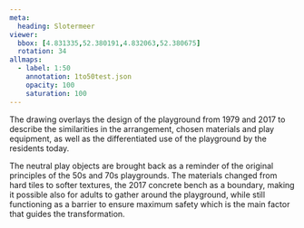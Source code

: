 ```yaml
---
meta:
  heading: Slotermeer
viewer:
  bbox: [4.831335,52.380191,4.832063,52.380675]
  rotation: 34
allmaps:
  - label: 1:50
    annotation: 1to50test.json
    opacity: 100
    saturation: 100
---
```

The drawing overlays the design of the playground from 1979 and 2017 to describe the similarities in the arrangement, chosen materials and play equipment, as well as the differentiated use of the playground by the residents today. 

The neutral play objects are brought back as a reminder of the original principles of the 50s and 70s playgrounds. The materials changed from hard tiles to softer textures, the 2017 concrete bench as a boundary, making it possible also for adults to gather around the playground, while still functioning as a barrier to ensure maximum safety which is the main factor that guides the transformation. 